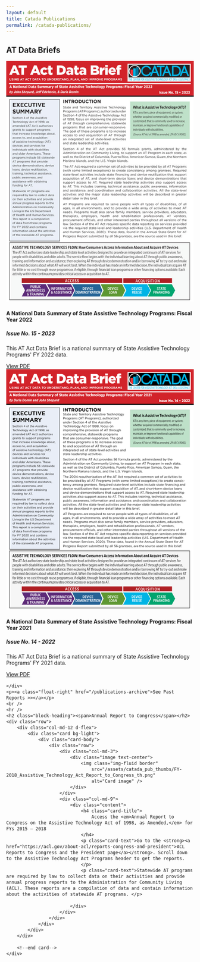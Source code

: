 ```yaml
---
layout: default
title: Catada Publications
permalink: /catada-publications/
---
```


<div class="container">
	<h2 class="block-heading"><span>AT Data Briefs</span></h2>
	<div class="row">
		<div class="col-md">
			<div class="card bg-light">
				<div class="card-body">
					<div class="row">
						<div class="col-md-3">
							<div class="image ">
								<img class="img-fluid"
									src="/assets/catada_pub_thumbs/ATAP-2023_D3-thumb.jpg"
									alt="ATP 2023" />
							</div>
						</div>
						<div class="col-md-9">
							<div class="content">
								<h4 class="card-title">
									A National Data Summary of State Assistive Technology Programs: Fiscal Year 2022
								</h4>
								<h5 class="card-subtitle mb-2 text-muted">Issue No. 15 - 2023</h5>
								<p class="card-text">This AT Act Data Brief is a national summary of State Assistive Technology Programs' FY 2022 data.
								</p>
								<a href="/assets/files/ATAP-2023_D3.pdf" class="btn btn-primary">View
									PDF</a>
							</div>
						</div>
					</div>
				</div>
			</div>
		</div>
	<div class="col-md">
			<div class="card bg-light">
				<div class="card-body">
					<div class="row">
						<div class="col-md-3">
							<div class="image ">
								<img class="img-fluid"
									src="/assets/catada_pub_thumbs/AT-Report-FY22_Final_R-1.png"
									alt="AT Report Fiscal Year 2021 thumbnail" />
							</div>
						</div>
						<div class="col-md-9">
							<div class="content">
								<h4 class="card-title">
									A National Data Summary of State Assistive Technology Programs: Fiscal Year 2021
								</h4>
								<h5 class="card-subtitle mb-2 text-muted">Issue No. 14 - 2022</h5>
								<p class="card-text">This AT Act Data Brief is a national summary of State Assistive Technology Programs’ FY 2021 data.
								</p>
								<a href="/assets/files/AT Report FY22_Final_R.pdf" class="btn btn-primary">View
									PDF</a>
							</div>
						</div>
					</div>
				</div>
			</div>
		</div>
	
	</div>
	<p><a class="float-right" href="/publications-archive">See Past Reports >></a></p>
	<br />
	<hr />
	<h2 class="block-heading"><span>Annual Report to Congress</span></h2>
	<div class="row">
		<div class="col-md-12 d-flex">
			<div class="card bg-light">
				<div class="card-body">
					<div class="row">
						<div class="col-md-3">
							<div class="image text-center">
								<img class="img-fluid border"
									src="/assets/catada_pub_thumbs/FY-2018_Assistive_Technology_Act_Report_to_Congress_th.png"
									alt="Card image" />
							</div>
						</div>
						<div class="col-md-9">
							<div class="content">
								<h4 class="card-title">
									Access the <em>Annual Report to Congress on the Assistive Technology Act of 1998, as Amended,</em> for FYs 2015 – 2018 
								</h4>
								<p class="card-text">Go to the <strong><a href="https://acl.gov/about-acl/reports-congress-and-president">ACL Reports to Congress and the President page</a></strong>. Scroll down to the Assistive Technology Act Programs header to get the reports.
								</p>
								<p class="card-text">Statewide AT programs are required by law to collect data on their activities and provide annual progress reports to the Administration for Community Living (ACL). These reports are a compilation of data and contain information about the activities of statewide AT programs. </p>

    						</div>
    					</div>
    				</div>
    			</div>
    		</div>
    	</div>

    	<!--end card-->
    </div>

</div>
